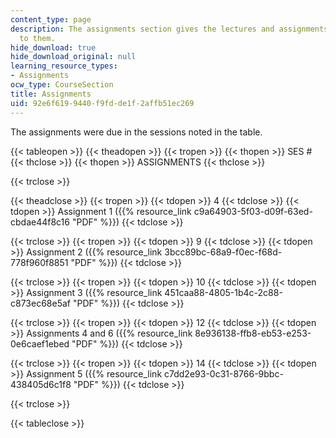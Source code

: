 ```yaml
---
content_type: page
description: The assignments section gives the lectures and assignments corresponding
  to them.
hide_download: true
hide_download_original: null
learning_resource_types:
- Assignments
ocw_type: CourseSection
title: Assignments
uid: 92e6f619-9440-f9fd-de1f-2affb51ec269
---
```


The assignments were due in the sessions noted in the table.

{{< tableopen >}}
{{< theadopen >}}
{{< tropen >}}
{{< thopen >}}
SES #
{{< thclose >}}
{{< thopen >}}
ASSIGNMENTS
{{< thclose >}}

{{< trclose >}}

{{< theadclose >}}
{{< tropen >}}
{{< tdopen >}}
4
{{< tdclose >}}
{{< tdopen >}}
Assignment 1 ({{% resource_link c9a64903-5f03-d09f-63ed-cbdae44f8c16 "PDF" %}})
{{< tdclose >}}

{{< trclose >}}
{{< tropen >}}
{{< tdopen >}}
9
{{< tdclose >}}
{{< tdopen >}}
Assignment 2 ({{% resource_link 3bcc89bc-68a9-f0ec-f68d-778f960f8851 "PDF" %}})
{{< tdclose >}}

{{< trclose >}}
{{< tropen >}}
{{< tdopen >}}
10
{{< tdclose >}}
{{< tdopen >}}
Assignment 3 ({{% resource_link 451caa88-4805-1b4c-2c88-c873ec68e5af "PDF" %}})
{{< tdclose >}}

{{< trclose >}}
{{< tropen >}}
{{< tdopen >}}
12
{{< tdclose >}}
{{< tdopen >}}
Assignments 4 and 6 ({{% resource_link 8e936138-ffb8-eb53-e253-0e6caef1ebed "PDF" %}})
{{< tdclose >}}

{{< trclose >}}
{{< tropen >}}
{{< tdopen >}}
14
{{< tdclose >}}
{{< tdopen >}}
Assignment 5 ({{% resource_link c7dd2e93-0c31-8766-9bbc-438405d6c1f8 "PDF" %}})
{{< tdclose >}}

{{< trclose >}}

{{< tableclose >}}